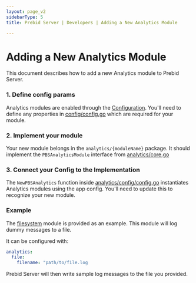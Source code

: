 ```yaml
---
layout: page_v2
sidebarType: 5
title: Prebid Server | Developers | Adding a New Analytics Module

---
```

# Adding a New Analytics Module

This document describes how to add a new Analytics module to Prebid Server.

### 1. Define config params

Analytics modules are enabled through the [Configuration](/prebid-server/developers/configuration.html).
You'll need to define any properties in [config/config.go](https://github.com/prebid/prebid-server/blob/master/config/config.go)
which are required for your module.

### 2. Implement your module

Your new module belongs in the `analytics/{moduleName}` package. It should implement the `PBSAnalyticsModule` interface from
[analytics/core.go](https://github.com/prebid/prebid-server/blob/master/analytics/core.go)

### 3. Connect your Config to the Implementation

The `NewPBSAnalytics` function inside [analytics/config/config.go](https://github.com/prebid/prebid-server/blob/master/analytics/core.go) instantiates Analytics modules
using the app config. You'll need to update this to recognize your new module.

### Example

The [filesystem](https://github.com/prebid/prebid-server/tree/master/analytics/filesystem) module is provided as an example. This module will log dummy messages to a file.

It can be configured with:

```yaml
analytics:
  file:
    filename: "path/to/file.log
```

Prebid Server will then write sample log messages to the file you provided.
